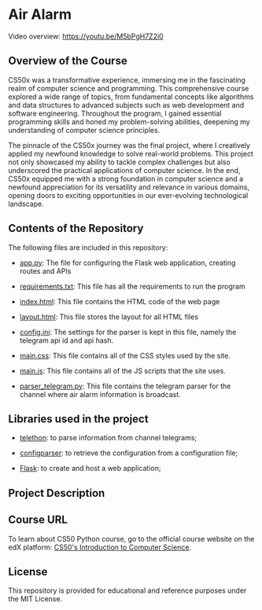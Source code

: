 # Air Alarm

Video overview:  <https://youtu.be/M5bPgH7Z2i0>


## Overview of the Course
CS50x was a transformative experience, immersing me in the fascinating realm of computer science and programming. This comprehensive course explored a wide range of topics, from fundamental concepts like algorithms and data structures to advanced subjects such as web development and software engineering. Throughout the program, I gained essential programming skills and honed my problem-solving abilities, deepening my understanding of computer science principles.

The pinnacle of the CS50x journey was the final project, where I creatively applied my newfound knowledge to solve real-world problems. This project not only showcased my ability to tackle complex challenges but also underscored the practical applications of computer science. In the end, CS50x equipped me with a strong foundation in computer science and a newfound appreciation for its versatility and relevance in various domains, opening doors to exciting opportunities in our ever-evolving technological landscape.


## Contents of the Repository
The following files are included in this repository:

- [app.py](app.py): The file for configuring the Flask web application, creating routes and APIs

- [requirements.txt](requirements.txt): This file has all the requirements to run the program

- [index.html](templates/index.html): This file contains the HTML code of the web page

- [layout.html](templates/layout.html): This file stores the layout for all HTML files

- [config.ini](static/config/config.ini): The settings for the parser is kept in this file, namely the telegram api id and api hash.
  
- [main.css](static/css/main.css): This file contains all of the CSS styles used by the site.
  
- [main.js](static/js/main.js): This file contains all of the JS scripts that the site uses.
  
- [parser_telegram.py](static/python/parser_telegram.py): This file contains the telegram parser for the channel where air alarm information is broadcast.


## Libraries used in the project
- [telethon](https://docs.telethon.dev/en/stable/): to parse information from channel telegrams;

- [configparser](https://docs.python.org/3/library/configparser.html): to retrieve the configuration from a configuration file;

- [Flask](https://flask.palletsprojects.com/en/3.0.x/): to create and host a web application;


## Project Description


## Course URL

To learn about CS50 Python course, go to the official course website on the edX platform: [CS50's Introduction to Computer Science](https://www.edx.org/learn/computer-science/harvard-university-cs50-s-introduction-to-computer-science).


## License

This repository is provided for educational and reference purposes under the MIT License.
